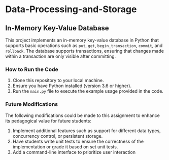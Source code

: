 # Data-Processing-and-Storage
## In-Memory Key-Value Database

This project implements an in-memory key-value database in Python that supports basic operations such as `put`, `get`, `begin_transaction`, `commit`, and `rollback`. The database supports transactions, ensuring that changes made within a transaction are only visible after committing.

### How to Run the Code

1. Clone this repository to your local machine.
2. Ensure you have Python installed (version 3.6 or higher).
3. Run the `main.py` file to execute the example usage provided in the code.

### Future Modifications
The following modifications could be made to this assignment to enhance its pedagogical value for future students:

1. Implement additional features such as support for different data types, concurrency control, or persistent storage.
3. Have students write unit tests to ensure the correctness of the implementation or grade it based on set unit tests.
4. Add a command-line interface to prioritize user interaction

